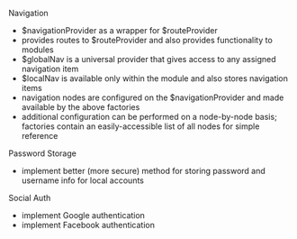 Navigation
- $navigationProvider as a wrapper for $routeProvider
- provides routes to $routeProvider and also provides functionality to modules
- $globalNav is a universal provider that gives access to any assigned navigation item
- $localNav is available only within the module and also stores navigation items
- navigation nodes are configured on the $navigationProvider and made available by the above factories
- additional configuration can be performed on a node-by-node basis; factories contain an easily-accessible list of all nodes for simple reference

Password Storage
- implement better (more secure) method for storing password and username info for local accounts

Social Auth
- implement Google authentication
- implement Facebook authentication
